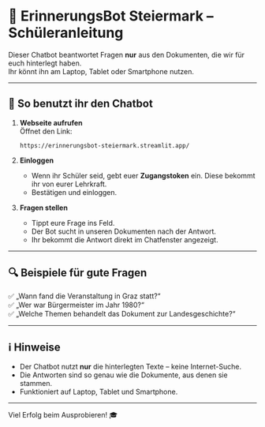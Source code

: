 # 💬 ErinnerungsBot Steiermark – Schüleranleitung

Dieser Chatbot beantwortet Fragen **nur** aus den Dokumenten, die wir für euch hinterlegt haben.  
Ihr könnt ihn am Laptop, Tablet oder Smartphone nutzen.

---

## 📱 So benutzt ihr den Chatbot

1. **Webseite aufrufen**  
   Öffnet den Link:  
   ```
   https://erinnerungsbot-steiermark.streamlit.app/
   ```
   
2. **Einloggen**  
   - Wenn ihr Schüler seid, gebt euer **Zugangstoken** ein. Diese bekommt ihr von eurer Lehrkraft.  
   - Bestätigen und einloggen.

3. **Fragen stellen**  
   - Tippt eure Frage ins Feld.
   - Der Bot sucht in unseren Dokumenten nach der Antwort.
   - Ihr bekommt die Antwort direkt im Chatfenster angezeigt.

---

## 🔍 Beispiele für gute Fragen

✅ „Wann fand die Veranstaltung in Graz statt?“  
✅ „Wer war Bürgermeister im Jahr 1980?“  
✅ „Welche Themen behandelt das Dokument zur Landesgeschichte?“

---

## ℹ️ Hinweise

- Der Chatbot nutzt **nur** die hinterlegten Texte – keine Internet-Suche.
- Die Antworten sind so genau wie die Dokumente, aus denen sie stammen.
- Funktioniert auf Laptop, Tablet und Smartphone.

---

Viel Erfolg beim Ausprobieren! 🎓
